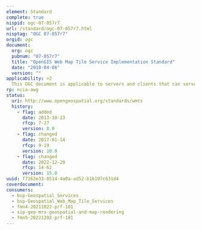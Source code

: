 ```yaml
---
element: Standard
complete: true
nispid: ogc-07-057r7
url: /standard/ogc-07-057r7.html
nisptag: "OGC 07-057r7"
orgid: ogc
document:
  org: ogc
  pubnum: "07-057r7"
  title: "OpenGIS Web Map Tile Service Implementation Standard"
  date: "2010-04-06"
  version: ""
applicability: >2
  This OGC document is applicable to servers and clients that can serve and consume rendered tile maps. It can be combined with other OGC standards and also integrated with the emerging RESTful applications and mash-ups.
rp: ncia-awg
status:
  uri: http://www.opengeospatial.org/standards/wmts
  history: 
    - flag: added
      date: 2013-10-23
      rfcp: 7-27
      version: 8.0
    - flag: changed
      date: 2017-01-14
      rfcp: 9-19
      version: 10.0
    - flag: changed
      date: 2022-12-20
      rfcp: 14-62
      version: 15.0
uuid: f7163e33-8514-4a0a-ad52-b1b197c631d4
coverdocument:
consumers:
  - bsp-Geospatial_Services
  - bsp-Geospatial_Web_Map_Tile_Services
  - fmn4-20211022-prf-101
  - sip-geo-mrs-geospatial-and-map-rendering
  - fmn5-20221202-prf-101
---
```

